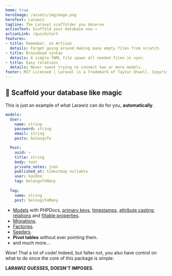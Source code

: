 ```yaml
---
home: true
heroImage: /assets/img/mage.png
heroText: Larawiz
tagline: The Laravel scaffolder you deserve
actionText: Scaffold your database now →
actionLink: /quickstart
features:
- title: Remember, no Artisan
  details: Forget going around making many empty files from scratch.
- title: Braindead syntax
  details: A simple YAML file spawn all needed files in sync. 
- title: Easy relations
  details: Never sweat trying to connect two or more models.
footer: MIT Licensed | Laravel is a Trademark of Taylor Otwell. Copyright © 2011-2020 Laravel LLC.
---
```


## 🧙 Scaffold your database like magic

This is just an example of what Larawiz can do for you, **automatically**. 

```yaml
models:
  User:
    name: string
    password: string
    email: string
    posts: belongsTo

  Post:
    uuid: ~
    title: string
    body: text
    private_notes: json
    published_at: timestmap nullable
    user: hasOne
    tag: belongsToMany
   
  Tag:
    name: string
    post: belongsToMany
```

* [Models](https://laravel.com/docs/eloquent#defining-models) with PHPDocs, [primary keys](https://laravel.com/docs/eloquent#eloquent-model-conventions), [timestamps](https://laravel.com/docs/eloquent#eloquent-model-conventions), [attribute casting](https://laravel.com/docs/eloquent-mutators#attribute-casting), [relations](https://laravel.com/docs/eloquent-relationships) and [fillable properties](https://laravel.com/docs/eloquent#mass-assignment).
* [Migrations](https://laravel.com/docs/migrations#introduction).
* [Factories](https://laravel.com/docs/database-testing#writing-factories).
* [Seeders](https://laravel.com/docs/seeding).
* **Pivot tables** without ever pointing them.
* and much more...

Wow! That a lot of code! Indeed, but falter not, you also have control on what to do since the core of this package is simple:

**LARAWIZ GUESSES, DOESN'T IMPOSES**.